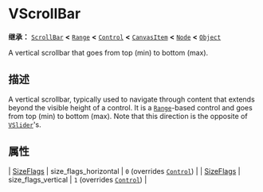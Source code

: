 <!-- ⚠ 请勿编辑本文件 ⚠ -->
<!-- 本文档使用脚本从 WeDot 引擎源码仓库生成。 -->
<!-- 生成脚本：https://github.com/WeDot-Engine/WeDot/tree/4.3/doc/tools/make_md.py； -->
<!-- 原文件：https://github.com/WeDot-Engine/WeDot/tree/4.3/doc/classes/VScrollBar.xml。 -->

<div id="_class_vscrollbar"></div>

# VScrollBar

**继承：** [`ScrollBar`](class_scrollbar.md) **<** [`Range`](class_range.md) **<** [`Control`](class_control.md) **<** [`CanvasItem`](class_canvasitem.md) **<** [`Node`](class_node.md) **<** [`Object`](class_object.md)

A vertical scrollbar that goes from top (min) to bottom (max).

## 描述

A vertical scrollbar, typically used to navigate through content that extends beyond the visible height of a control. It is a [`Range`](class_range.md)-based control and goes from top (min) to bottom (max). Note that this direction is the opposite of [`VSlider`](class_vslider.md)'s.

## 属性

| [SizeFlags](#enum_control_sizeflags) | size_flags_horizontal | ``0`` (overrides [`Control`](#class_control_property_size_flags_horizontal)) |
| [SizeFlags](#enum_control_sizeflags) | size_flags_vertical   | ``1`` (overrides [`Control`](#class_control_property_size_flags_vertical))   |

[^virtual]: 本方法通常需要用户覆盖才能生效。
[^const]: 本方法无副作用，不会修改该实例的任何成员变量。
[^vararg]: 本方法除了能接受在此处描述的参数外，还能够继续接受任意数量的参数。
[^constructor]: 本方法用于构造某个类型。
[^static]: 调用本方法无需实例，可直接使用类名进行调用。
[^operator]: 本方法描述的是使用本类型作为左操作数的有效运算符。
[^bitfield]: 这个值是由下列位标志构成位掩码的整数。
[^void]: 无返回值。
